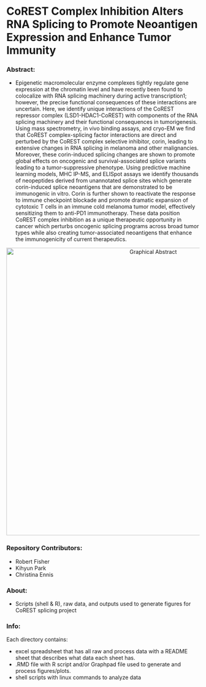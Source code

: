 # CoREST Complex Inhibition Alters RNA Splicing to Promote Neoantigen Expression and Enhance Tumor Immunity

### Abstract:
  - Epigenetic macromolecular enzyme complexes tightly regulate gene expression at the chromatin level and have recently been found to colocalize with RNA splicing machinery during active transcription1; however, the precise functional consequences of these interactions are uncertain. Here, we identify unique interactions of the CoREST repressor complex (LSD1-HDAC1-CoREST) with components of the RNA splicing machinery and their functional consequences in tumorigenesis.  Using mass spectrometry, in vivo binding assays, and cryo-EM we find that CoREST complex-splicing factor interactions are direct and perturbed by the CoREST complex selective inhibitor, corin, leading to extensive changes in RNA splicing in melanoma and other malignancies. Moreover, these corin-induced splicing changes are shown to promote global effects on oncogenic and survival-associated splice variants leading to a tumor-suppressive phenotype. Using predictive machine learning models, MHC IP-MS, and ELISpot assays we identify thousands of neopeptides derived from unannotated splice sites which generate corin-induced splice neoantigens that are demonstrated to be immunogenic in vitro. Corin is further shown to reactivate the response to immune checkpoint blockade and promote dramatic expansion of cytotoxic T cells in an immune cold melanoma tumor model, effectively sensitizing them to anti-PD1 immunotherapy. These data position CoREST complex inhibition as a unique therapeutic opportunity in cancer which perturbs oncogenic splicing programs across broad tumor types while also creating tumor-associated neoantigens that enhance the immunogenicity of current therapeutics.

<div align="center">
  <img src="https://github.com/user-attachments/assets/0d529bd5-5e71-4417-8f98-a742544c03c1" alt="Graphical Abstract" width="750">
</div>

### Repository Contributors:
  - Robert Fisher
  - Kihyun Park
  - Christina Ennis

### About:
  - Scripts (shell & R), raw data, and outputs used to generate figures for CoREST splicing project

### Info:
Each directory contains:
  - excel spreadsheet that has all raw and process data with a README sheet that describes what data each sheet has.
  - .RMD file with R script and/or Graphpad file used to generate and process figures/plots.
  - shell scripts with linux commands to analyze data
